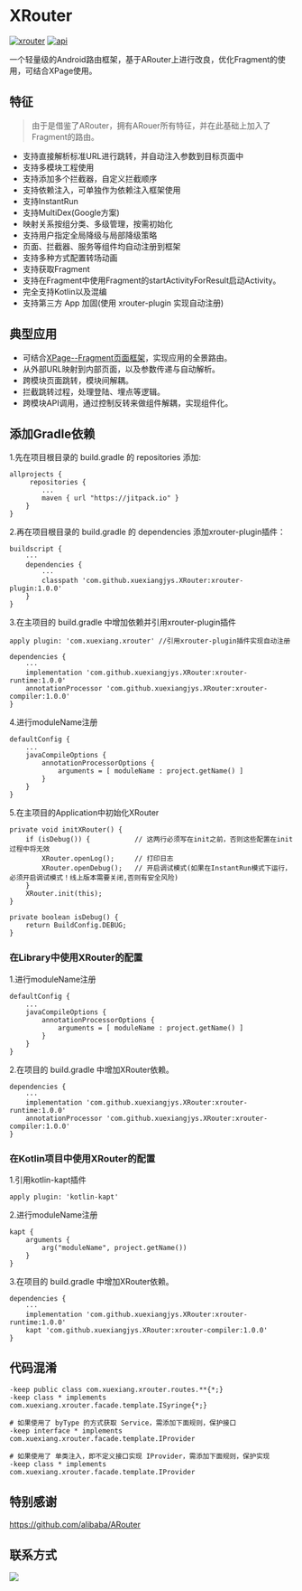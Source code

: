 # XRouter
[![xrouter][xrouter-svg]][xrouter]  [![api][apisvg]][api]

一个轻量级的Android路由框架，基于ARouter上进行改良，优化Fragment的使用，可结合XPage使用。

## 特征

> 由于是借鉴了ARouter，拥有ARouer所有特征，并在此基础上加入了Fragment的路由。

* 支持直接解析标准URL进行跳转，并自动注入参数到目标页面中
* 支持多模块工程使用
* 支持添加多个拦截器，自定义拦截顺序
* 支持依赖注入，可单独作为依赖注入框架使用
* 支持InstantRun
* 支持MultiDex(Google方案)
* 映射关系按组分类、多级管理，按需初始化
* 支持用户指定全局降级与局部降级策略
* 页面、拦截器、服务等组件均自动注册到框架
* 支持多种方式配置转场动画
* 支持获取Fragment
* 支持在Fragment中使用Fragment的startActivityForResult启动Activity。
* 完全支持Kotlin以及混编
* 支持第三方 App 加固(使用 xrouter-plugin 实现自动注册)

## 典型应用

* 可结合[XPage--Fragment页面框架](https://github.com/xuexiangjys/XPage)，实现应用的全景路由。
* 从外部URL映射到内部页面，以及参数传递与自动解析。
* 跨模块页面跳转，模块间解耦。
* 拦截跳转过程，处理登陆、埋点等逻辑。
* 跨模块API调用，通过控制反转来做组件解耦，实现组件化。

## 添加Gradle依赖

1.先在项目根目录的 build.gradle 的 repositories 添加:

```
allprojects {
     repositories {
        ...
        maven { url "https://jitpack.io" }
    }
}
```

2.再在项目根目录的 build.gradle 的 dependencies 添加xrouter-plugin插件：

```
buildscript {
    ···
    dependencies {
        ···
        classpath 'com.github.xuexiangjys.XRouter:xrouter-plugin:1.0.0'
    }
}
```

3.在主项目的 build.gradle 中增加依赖并引用xrouter-plugin插件

```
apply plugin: 'com.xuexiang.xrouter' //引用xrouter-plugin插件实现自动注册

dependencies {
    ···
    implementation 'com.github.xuexiangjys.XRouter:xrouter-runtime:1.0.0'
    annotationProcessor 'com.github.xuexiangjys.XRouter:xrouter-compiler:1.0.0'
}

```

4.进行moduleName注册

```
defaultConfig {
    ...
    javaCompileOptions {
        annotationProcessorOptions {
            arguments = [ moduleName : project.getName() ]
        }
    }
}
```

5.在主项目的Application中初始化XRouter

```
private void initXRouter() {
    if (isDebug()) {           // 这两行必须写在init之前，否则这些配置在init过程中将无效
        XRouter.openLog();     // 打印日志
        XRouter.openDebug();   // 开启调试模式(如果在InstantRun模式下运行，必须开启调试模式！线上版本需要关闭,否则有安全风险)
    }
    XRouter.init(this);
}

private boolean isDebug() {
    return BuildConfig.DEBUG;
}
```

### 在Library中使用XRouter的配置

1.进行moduleName注册

```
defaultConfig {
    ...
    javaCompileOptions {
        annotationProcessorOptions {
            arguments = [ moduleName : project.getName() ]
        }
    }
}
```

2.在项目的 build.gradle 中增加XRouter依赖。

```
dependencies {
    ···
    implementation 'com.github.xuexiangjys.XRouter:xrouter-runtime:1.0.0'
    annotationProcessor 'com.github.xuexiangjys.XRouter:xrouter-compiler:1.0.0'
}
```

### 在Kotlin项目中使用XRouter的配置

1.引用kotlin-kapt插件

```
apply plugin: 'kotlin-kapt'
```

2.进行moduleName注册

```
kapt {
    arguments {
        arg("moduleName", project.getName())
    }
}
```

3.在项目的 build.gradle 中增加XRouter依赖。

```
dependencies {
    ···
    implementation 'com.github.xuexiangjys.XRouter:xrouter-runtime:1.0.0'
    kapt 'com.github.xuexiangjys.XRouter:xrouter-compiler:1.0.0'
}
```

## 代码混淆

```
-keep public class com.xuexiang.xrouter.routes.**{*;}
-keep class * implements com.xuexiang.xrouter.facade.template.ISyringe{*;}

# 如果使用了 byType 的方式获取 Service，需添加下面规则，保护接口
-keep interface * implements com.xuexiang.xrouter.facade.template.IProvider

# 如果使用了 单类注入，即不定义接口实现 IProvider，需添加下面规则，保护实现
-keep class * implements com.xuexiang.xrouter.facade.template.IProvider
```

## 特别感谢

https://github.com/alibaba/ARouter

## 联系方式

[![](https://img.shields.io/badge/点击一键加入QQ交流群-602082750-blue.svg)](http://shang.qq.com/wpa/qunwpa?idkey=9922861ef85c19f1575aecea0e8680f60d9386080a97ed310c971ae074998887)

[xrouter-svg]: https://img.shields.io/badge/XRouter-v1.0.0-brightgreen.svg
[xrouter]: https://github.com/xuexiangjys/XRouter
[apisvg]: https://img.shields.io/badge/API-14+-brightgreen.svg
[api]: https://android-arsenal.com/api?level=14
